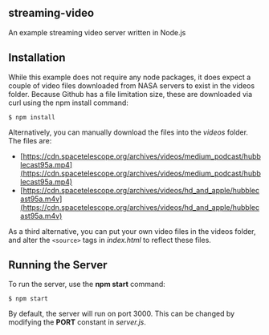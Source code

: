 ## streaming-video
An example streaming video server written in Node.js

## Installation
While this example does not require any node packages, it does expect a couple of video files downloaded from NASA servers to exist in the videos folder.  Because Github has a file limitation size, these are downloaded via curl using the npm install command:

```
$ npm install
```

Alternatively, you can manually download the files into the _videos_ folder.  The files are:
* [https://cdn.spacetelescope.org/archives/videos/medium_podcast/hubblecast95a.mp4](https://cdn.spacetelescope.org/archives/videos/medium_podcast/hubblecast95a.mp4)
* [https://cdn.spacetelescope.org/archives/videos/hd_and_apple/hubblecast95a.m4v](https://cdn.spacetelescope.org/archives/videos/hd_and_apple/hubblecast95a.m4v)

As a third alternative, you can put your own video files in the videos folder, and alter the `<source>` tags in _index.html_ to reflect these files.

## Running the Server

To run the server, use the **npm start** command:

```
$ npm start
```

By default, the server will run on port 3000.  This can be changed by modifying the **PORT** constant in _server.js_.
